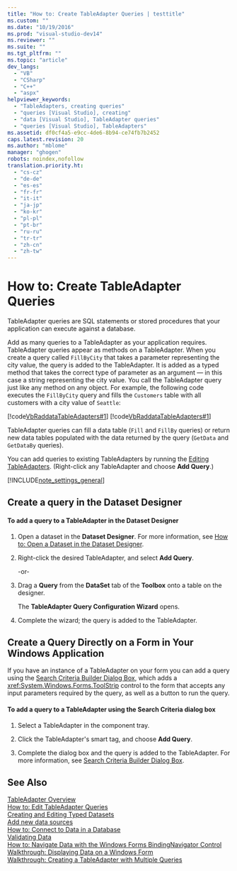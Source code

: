 ```yaml
---
title: "How to: Create TableAdapter Queries | testtitle"
ms.custom: ""
ms.date: "10/19/2016"
ms.prod: "visual-studio-dev14"
ms.reviewer: ""
ms.suite: ""
ms.tgt_pltfrm: ""
ms.topic: "article"
dev_langs: 
  - "VB"
  - "CSharp"
  - "C++"
  - "aspx"
helpviewer_keywords: 
  - "TableAdapters, creating queries"
  - "queries [Visual Studio], creating"
  - "data [Visual Studio], TableAdapter queries"
  - "queries [Visual Studio], TableAdapters"
ms.assetid: df0cf4a5-e9cc-4de6-8b94-ce74fb7b2452
caps.latest.revision: 20
ms.author: "mblome"
manager: "ghogen"
robots: noindex,nofollow
translation.priority.ht: 
  - "cs-cz"
  - "de-de"
  - "es-es"
  - "fr-fr"
  - "it-it"
  - "ja-jp"
  - "ko-kr"
  - "pl-pl"
  - "pt-br"
  - "ru-ru"
  - "tr-tr"
  - "zh-cn"
  - "zh-tw"
---
```

# How to: Create TableAdapter Queries
TableAdapter queries are SQL statements or stored procedures that your application can execute against a database.  
  
 Add as many queries to a TableAdapter as your application requires. TableAdapter queries appear as methods on a TableAdapter. When you create a query called `FillByCity` that takes a parameter representing the city value, the query is added to the TableAdapter. It is added as a typed method that takes the correct type of parameter as an argument — in this case a string representing the city value. You call the TableAdapter query just like any method on any object. For example, the following code executes the `FillByCity` query and fills the `Customers` table with all customers with a city value of `Seattle`:  
  
 [!code[VbRaddataTableAdapters#1](../data-tools/codesnippet/VisualBasic/how-to--create-tableadapter-queries_1.vb)]
[!code[VbRaddataTableAdapters#1](../data-tools/codesnippet/CSharp/how-to--create-tableadapter-queries_1.cs)]  
  
 TableAdapter queries can fill a data table (`Fill` and `FillBy` queries) or return new data tables populated with the data returned by the query (`GetData` and `GetDataBy` queries).  
  
 You can add queries to existing TableAdapters by running the [Editing TableAdapters](../data-tools/editing-tableadapters.md). (Right-click any TableAdapter and choose **Add Query**.)  
  
 [!INCLUDE[note_settings_general](../data-tools/includes/note_settings_general_md.md)]  
  
## Create a query in the Dataset Designer  
  
#### To add a query to a TableAdapter in the Dataset Designer  
  
1.  Open a dataset in the **Dataset Designer**. For more information, see [How to: Open a Dataset in the Dataset Designer](../Topic/How%20to:%20Open%20a%20Dataset%20in%20the%20Dataset%20Designer.md).  
  
2.  Right-click the desired TableAdapter, and select **Add Query**.  
  
     -or-  
  
3.  Drag a **Query** from the **DataSet** tab of the **Toolbox** onto a table on the designer.  
  
     The **TableAdapter Query Configuration Wizard** opens.  
  
4.  Complete the wizard; the query is added to the TableAdapter.  
  
## Create a Query Directly on a Form in Your Windows Application  
 If you have an instance of a TableAdapter on your form you can add a query using the [Search Criteria Builder Dialog Box](../Topic/Search%20Criteria%20Builder%20Dialog%20Box.md), which adds a <xref:System.Windows.Forms.ToolStrip> control to the form that accepts any input parameters required by the query, as well as a button to run the query.  
  
#### To add a query to a TableAdapter using the Search Criteria dialog box  
  
1.  Select a TableAdapter in the component tray.  
  
2.  Click the TableAdapter's smart tag, and choose **Add Query**.  
  
3.  Complete the dialog box and the query is added to the TableAdapter. For more information, see [Search Criteria Builder Dialog Box](../Topic/Search%20Criteria%20Builder%20Dialog%20Box.md).  
  
## See Also  
 [TableAdapter Overview](../data-tools/tableadapter-overview.md)   
 [How to: Edit TableAdapter Queries](../data-tools/how-to--edit-tableadapter-queries.md)   
 [Creating and Editing Typed Datasets](../data-tools/creating-and-editing-typed-datasets.md)   
 [Add new data sources](../data-tools/add-new-data-sources.md)   
 [How to: Connect to Data in a Database](../data-tools/how-to--connect-to-data-in-a-database.md)   
 [Validating Data](../Topic/Validating%20Data.md)   
 [How to: Navigate Data with the Windows Forms BindingNavigator Control](../Topic/How%20to:%20Navigate%20Data%20with%20the%20Windows%20Forms%20BindingNavigator%20Control.md)   
 [Walkthrough: Displaying Data on a Windows Form](../data-tools/walkthrough--displaying-data-on-a-windows-form.md)   
 [Walkthrough: Creating a TableAdapter with Multiple Queries](../data-tools/walkthrough--creating-a-tableadapter-with-multiple-queries.md)